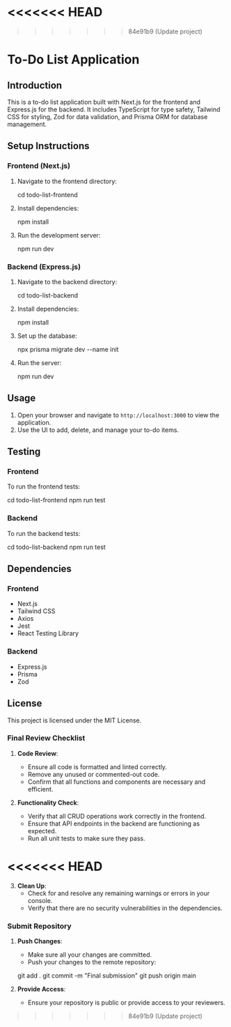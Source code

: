 <<<<<<< HEAD
=======

>>>>>>> 84e91b9 (Update project)
# To-Do List Application

## Introduction
This is a to-do list application built with Next.js for the frontend and Express.js for the backend. It includes TypeScript for type safety, Tailwind CSS for styling, Zod for data validation, and Prisma ORM for database management.

## Setup Instructions

### Frontend (Next.js)
1. Navigate to the frontend directory:
   
   cd todo-list-frontend
   
2. Install dependencies:
   
   npm install
  
3. Run the development server:
   
   npm run dev
 

### Backend (Express.js)
1. Navigate to the backend directory:
   
   cd todo-list-backend
   
2. Install dependencies:
   
   npm install
   
3. Set up the database:
  
   npx prisma migrate dev --name init
  
4. Run the server:
   
   npm run dev
   

## Usage
1. Open your browser and navigate to `http://localhost:3000` to view the application.
2. Use the UI to add, delete, and manage your to-do items.

## Testing
### Frontend
To run the frontend tests:

cd todo-list-frontend
npm run test


### Backend
To run the backend tests:

cd todo-list-backend
npm run test


## Dependencies
### Frontend
- Next.js
- Tailwind CSS
- Axios
- Jest
- React Testing Library

### Backend
- Express.js
- Prisma
- Zod

## License
This project is licensed under the MIT License.


### Final Review Checklist
1. **Code Review**:
    - Ensure all code is formatted and linted correctly.
    - Remove any unused or commented-out code.
    - Confirm that all functions and components are necessary and efficient.

2. **Functionality Check**:
    - Verify that all CRUD operations work correctly in the frontend.
    - Ensure that API endpoints in the backend are functioning as expected.
    - Run all unit tests to make sure they pass.

<<<<<<< HEAD
=======
3. **Clean Up**:
    - Check for and resolve any remaining warnings or errors in your console.
    - Verify that there are no security vulnerabilities in the dependencies.

### Submit Repository
1. **Push Changes**:
    - Make sure all your changes are committed.
    - Push your changes to the remote repository:
    
    git add .
    git commit -m "Final submission"
    git push origin main
    

2. **Provide Access**:
    - Ensure your repository is public or provide access to your reviewers.

>>>>>>> 84e91b9 (Update project)
